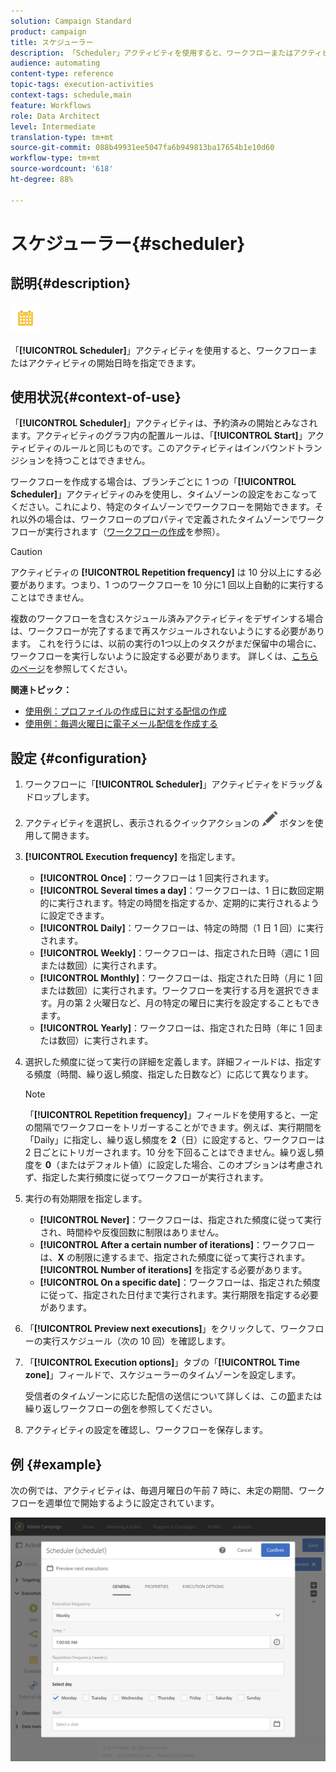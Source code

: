 ```yaml
---
solution: Campaign Standard
product: campaign
title: スケジューラー
description: 「Scheduler」アクティビティを使用すると、ワークフローまたはアクティビティの開始日時を指定できます。
audience: automating
content-type: reference
topic-tags: execution-activities
context-tags: schedule,main
feature: Workflows
role: Data Architect
level: Intermediate
translation-type: tm+mt
source-git-commit: 088b49931ee5047fa6b949813ba17654b1e10d60
workflow-type: tm+mt
source-wordcount: '618'
ht-degree: 88%

---
```



# スケジューラー{#scheduler}

## 説明{#description}

![](assets/scheduler.png)

「**[!UICONTROL Scheduler]**」アクティビティを使用すると、ワークフローまたはアクティビティの開始日時を指定できます。

## 使用状況{#context-of-use}

「**[!UICONTROL Scheduler]**」アクティビティは、予約済みの開始とみなされます。アクティビティのグラフ内の配置ルールは、「**[!UICONTROL Start]**」アクティビティのルールと同じものです。このアクティビティはインバウンドトランジションを持つことはできません。

ワークフローを作成する場合は、ブランチごとに 1 つの「**[!UICONTROL Scheduler]**」アクティビティのみを使用し、タイムゾーンの設定をおこなってください。これにより、特定のタイムゾーンでワークフローを開始できます。それ以外の場合は、ワークフローのプロパティで定義されたタイムゾーンでワークフローが実行されます（[ワークフローの作成](../../automating/using/building-a-workflow.md)を参照）。

>[!CAUTION]
>
>アクティビティの **[!UICONTROL Repetition frequency]** は 10 分以上にする必要があります。つまり、1 つのワークフローを 10 分に1 回以上自動的に実行することはできません。

複数のワークフローを含むスケジュール済みアクティビティをデザインする場合は、ワークフローが完了するまで再スケジュールされないようにする必要があります。 これを行うには、以前の実行の1つ以上のタスクがまだ保留中の場合に、ワークフローを実行しないように設定する必要があります。 詳しくは、[こちらのページ](../../automating/using/scheduled-workflows-execution.md)を参照してください。

**関連トピック：**

* [使用例：プロファイルの作成日に対する配信の作成](../../automating/using/workflow-creation-date-query.md)
* [使用例：毎週火曜日に電子メール配信を作成する](../../automating/using/workflow-weekly-offer.md)

## 設定 {#configuration}

1. ワークフローに「**[!UICONTROL Scheduler]**」アクティビティをドラッグ＆ドロップします。
1. アクティビティを選択し、表示されるクイックアクションの ![](assets/edit_darkgrey-24px.png) ボタンを使用して開きます。
1. **[!UICONTROL Execution frequency]** を指定します。

   * **[!UICONTROL Once]**：ワークフローは 1 回実行されます。
   * **[!UICONTROL Several times a day]**：ワークフローは、1 日に数回定期的に実行されます。特定の時間を指定するか、定期的に実行されるように設定できます。
   * **[!UICONTROL Daily]**：ワークフローは、特定の時間（1 日 1 回）に実行されます。
   * **[!UICONTROL Weekly]**：ワークフローは、指定された日時（週に 1 回または数回）に実行されます。
   * **[!UICONTROL Monthly]**：ワークフローは、指定された日時（月に 1 回または数回）に実行されます。ワークフローを実行する月を選択できます。月の第 2 火曜日など、月の特定の曜日に実行を設定することもできます。
   * **[!UICONTROL Yearly]**：ワークフローは、指定された日時（年に 1 回または数回）に実行されます。

1. 選択した頻度に従って実行の詳細を定義します。詳細フィールドは、指定する頻度（時間、繰り返し頻度、指定した日数など）に応じて異なります。

   >[!NOTE]
   >
   >「**[!UICONTROL Repetition frequency]**」フィールドを使用すると、一定の間隔でワークフローをトリガーすることができます。例えば、実行期間を「Daily」に指定し、繰り返し頻度を **2**（日）に設定すると、ワークフローは 2 日ごとにトリガーされます。10 分を下回ることはできません。繰り返し頻度を **0**（またはデフォルト値）に設定した場合、このオプションは考慮されず、指定した実行頻度に従ってワークフローが実行されます。

1. 実行の有効期限を指定します。

   * **[!UICONTROL Never]**：ワークフローは、指定された頻度に従って実行され、時間枠や反復回数に制限はありません。
   * **[!UICONTROL After a certain number of iterations]**：ワークフローは、**X** の制限に達するまで、指定された頻度に従って実行されます。**[!UICONTROL Number of iterations]** を指定する必要があります。
   * **[!UICONTROL On a specific date]**：ワークフローは、指定された頻度に従って、指定された日付まで実行されます。実行期限を指定する必要があります。

1. 「**[!UICONTROL Preview next executions]**」をクリックして、ワークフローの実行スケジュール（次の 10 回）を確認します。

1. 「**[!UICONTROL Execution options]**」タブの「**[!UICONTROL Time zone]**」フィールドで、スケジューラーのタイムゾーンを設定します。

   受信者のタイムゾーンに応じた配信の送信について詳しくは、この[節](../../sending/using/sending-messages-at-the-recipient-s-time-zone.md)または繰り返しワークフローの[例](../../automating/using/recurring-push-notifications.md)を参照してください。

1. アクティビティの設定を確認し、ワークフローを保存します。

## 例 {#example}

次の例では、アクティビティは、毎週月曜日の午前 7 時に、未定の期間、ワークフローを週単位で開始するように設定されています。

![](assets/wkf_scheduler_example.png)

